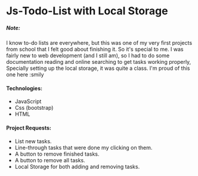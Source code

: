 # Js-Todo-List with Local Storage

##### Note:
I know to-do lists are everywhere, but this was one of my very first projects from school that I felt good about finishing it. So it's special to me.
I was fairly new to web development (and I still am), so I had to do some documentation reading and online searching to get tasks working properly,
Specially setting up the local storage, it was quite a class.
I'm proud of this one here :smily

#### Technologies:
- JavaScript
- Css (bootstrap)
- HTML

#### Project Requests:

- List new tasks.
- Line-through tasks that were done my clicking on them.
- A button to remove finished tasks.
- A button to remove all tasks.
- Local Storage for both adding and removing tasks.

